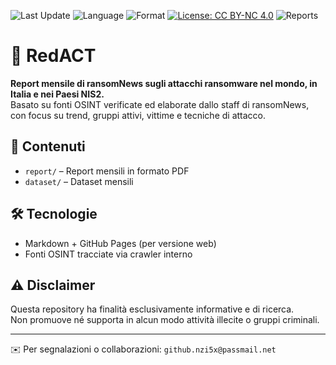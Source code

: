 ![Last Update](https://img.shields.io/badge/Updated-April%202025-blue)
![Language](https://img.shields.io/badge/Lang-Italiano-green)
![Format](https://img.shields.io/badge/Format-PDF%20%7C%20Markdown-lightgrey)
[![License: CC BY-NC 4.0](https://img.shields.io/badge/License-CC%20BY--NC%204.0-lightgrey.svg)](https://creativecommons.org/licenses/by-nc/4.0/)
![Reports](https://img.shields.io/badge/Reports-0-red)



# 📰 RedACT

**Report mensile di ransomNews sugli attacchi ransomware nel mondo, in Italia e nei Paesi NIS2.**  
Basato su fonti OSINT verificate ed elaborate dallo staff di ransomNews, con focus su trend, gruppi attivi, vittime e tecniche di attacco.

## 📁 Contenuti

- `report/` – Report mensili in formato PDF
- `dataset/` – Dataset mensili

## 🛠 Tecnologie

- Markdown + GitHub Pages (per versione web)
- Fonti OSINT tracciate via crawler interno

## ⚠️ Disclaimer

Questa repository ha finalità esclusivamente informative e di ricerca.  
Non promuove né supporta in alcun modo attività illecite o gruppi criminali.

---

✉️ Per segnalazioni o collaborazioni: `github.nzi5x@passmail.net`

